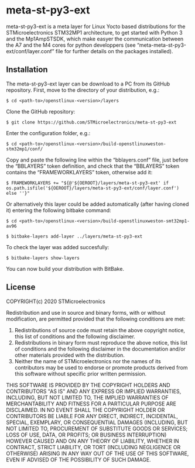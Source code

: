 # meta-st-py3-ext

meta-st-py3-ext is a meta layer for Linux Yocto based distributions for the STMicroelectronics STM32MP1 architecture, to get started with Python 3 and the Mp1AmpSTSDK, which make easyer the communication between the A7 and the M4 cores for python developpers (see “meta-meta-st-py3-ext/conf/layer.conf” file for further details on the packages installed).


## Installation
The meta-st-py3-ext layer can be download to a PC from its GitHub repository.
First, move to the <layers> directory of your distribution, e.g.:
  ```Shell
  $ cd <path-to>/openstlinux-<version>/layers
  ```
Clone the GitHub repository:
  ```Shell
  $ git clone https://github.com/STMicroelectronics/meta-st-py3-ext
  ```
Enter the configuration folder, e.g.:
  ```Shell
  $ cd <path-to>/openstlinux-<version>/build-openstlinuxweston-stm32mp1/conf/
  ```
Copy and paste the following line within the “bblayers.conf” file, just before the “BBLAYERS” token definition, and check that the “BBLAYERS” token contains the “FRAMEWORKLAYERS” token, otherwise add it:
  ```Shell
  $ FRAMEWORKLAYERS += "${@'${OEROOT}/layers/meta-st-py3-ext' if os.path.isfile('${OEROOT}/layers/meta-st-py3-ext/conf/layer.conf') else ''}"
  ```
Or alternatively this layer could be added automatically (after having cloned it) entering the following bitbake command:
  ```Shell
  $ cd <path-to>/openstlinux-<version>/build-openstlinuxweston-smt32mp1-av96
  ```
  ```Shell
  $ bitbake-layers add-layer ../layers/meta-st-py3-ext
  ```
  To check the layer was added succesfully:
  ```Shell
  $ bitbake-layers show-layers
  ```


  
  
You can now build your distribution with BitBake.


## License
COPYRIGHT(c) 2020 STMicroelectronics

Redistribution and use in source and binary forms, with or without
modification, are permitted provided that the following conditions are met:
  1. Redistributions of source code must retain the above copyright notice,
     this list of conditions and the following disclaimer.
  2. Redistributions in binary form must reproduce the above 
     notice, this list of conditions and the following disclaimer in the
     documentation and/or other materials provided with the distribution.
  3. Neither the name of STMicroelectronics nor the names of its
     contributors may be used to endorse or promote products derived from
     this software without specific prior written permission.

THIS SOFTWARE IS PROVIDED BY THE COPYRIGHT HOLDERS AND CONTRIBUTORS "AS IS"
AND ANY EXPRESS OR IMPLIED WARRANTIES, INCLUDING, BUT NOT LIMITED TO, THE
IMPLIED WARRANTIES OF MERCHANTABILITY AND FITNESS FOR A PARTICULAR PURPOSE
ARE DISCLAIMED. IN NO EVENT SHALL THE COPYRIGHT HOLDER OR CONTRIBUTORS BE
LIABLE FOR ANY DIRECT, INDIRECT, INCIDENTAL, SPECIAL, EXEMPLARY, OR
CONSEQUENTIAL DAMAGES (INCLUDING, BUT NOT LIMITED TO, PROCUREMENT OF
SUBSTITUTE GOODS OR SERVICES; LOSS OF USE, DATA, OR PROFITS; OR BUSINESS
INTERRUPTION) HOWEVER CAUSED AND ON ANY THEORY OF LIABILITY, WHETHER IN
CONTRACT, STRICT LIABILITY, OR TORT (INCLUDING NEGLIGENCE OR OTHERWISE)
ARISING IN ANY WAY OUT OF THE USE OF THIS SOFTWARE, EVEN IF ADVISED OF THE
POSSIBILITY OF SUCH DAMAGE.
